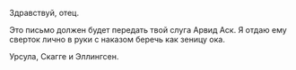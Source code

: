 Здравствуй, отец.

Это письмо должен будет передать твой слуга Арвид Аск. Я отдаю ему сверток лично в руки с наказом беречь как зеницу ока.









Урсула, Скагге и Эллингсен.


<!--stackedit_data:
eyJoaXN0b3J5IjpbLTg0NTIwMzcxNl19
-->